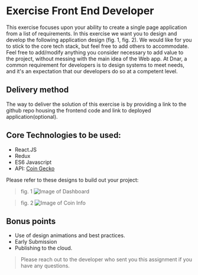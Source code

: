 
# Exercise Front End Developer
This exercise focuses upon your ability to create a single page application from a list of requirements. In this exercise we want you to design and develop the following application design (fig. 1, fig. 2). We would like for you to stick to the core tech stack, but feel free to add others to accommodate. Feel free to add/modify anything you consider necessary to add value to the project, without messing with the main idea of the Web app. At Dnar, a common requirement for developers is to design systems to meet needs, and it's an expectation that our developers do so at a competent level.

## Delivery method
The way to deliver the solution of this exercise is by providing a link to the github repo housing the frontend code and link to deployed application(optional). 

## Core Technologies to be used:
* React.JS
* Redux
* ES6 Javascript
* API: [Coin Gecko](https://www.coingecko.com/en/api#explore-api) 



Please refer to these designs to build out your project:

>fig. 1
![Image of Dashboard](https://i.imgur.com/F8Iy9Fz.png)


>fig. 2
![Image of Coin Info](https://i.imgur.com/UkOTtLw.png)

## Bonus points
* Use of design animations and best practices.
* Early Submission
* Publishing to the cloud.

>Please reach out to the developer who sent you this assignment if you have any questions.